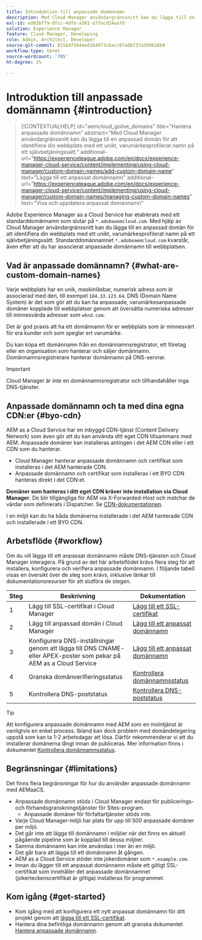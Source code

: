 ```yaml
---
title: Introduktion till anpassade domännamn
description: Med Cloud Manager användargränssnitt kan du lägga till en anpassad domän för att identifiera din webbplats med ett unikt, varumärkesprofilerat namn på ett självbetjäningssätt.
exl-id: ed03bff9-dfcc-4dfe-a501-a7facd24aa7d
solution: Experience Manager
feature: Cloud Manager, Developing
role: Admin, Architect, Developer
source-git-commit: 815bd75844ed164973c6acc07a6bf37a39d616b8
workflow-type: tm+mt
source-wordcount: '705'
ht-degree: 1%

---
```



# Introduktion till anpassade domännamn {#introduction}

>[!CONTEXTUALHELP]
>id="aemcloud_golive_domains"
>title="Hantera anpassade domännamn"
>abstract="Med Cloud Manager användargränssnitt kan du lägga till en anpassad domän för att identifiera din webbplats med ett unikt, varumärkesprofilerat namn på ett självbetjäningssätt."
>additional-url="https://experienceleague.adobe.com/en/docs/experience-manager-cloud-service/content/implementing/using-cloud-manager/custom-domain-names/add-custom-domain-name" text="Lägga till ett anpassat domännamn"
>additional-url="https://experienceleague.adobe.com/en/docs/experience-manager-cloud-service/content/implementing/using-cloud-manager/custom-domain-names/managing-custom-domain-names" text="Visa och uppdatera anpassat domännamn"

Adobe Experience Manager as a Cloud Service har etablerats med ett standarddomännamn som slutar på `*.adobeaemcloud.com`. Med hjälp av Cloud Manager användargränssnitt kan du lägga till en anpassad domän för att identifiera din webbplats med ett unikt, varumärkesprofilerat namn på ett självbetjäningssätt. Standarddomännamnet `*.adobeaemcloud.com` kvarstår, även efter att du har associerat anpassade domännamn till webbplatsen.

## Vad är anpassade domännamn? {#what-are-custom-domain-names}

Varje webbplats har en unik, maskinläsbar, numerisk adress som är associerad med den, till exempel `184.33.123.64`. DNS (Domain Name System) är det som gör att du kan ha anpassade, varumärkesanpassade domäner kopplade till webbplatser genom att översätta numeriska adresser till minnesvärda adresser som `wknd.com`.

Det är god praxis att ha ett domännamn för er webbplats som är minnesvärt för era kunder och som speglar ert varumärke.

Du kan köpa ett domännamn från en domännamnsregistrator, ett företag eller en organisation som hanterar och säljer domännamn. Domännamnsregistrerare hanterar domännamn på DNS-servrar.

>[!IMPORTANT]
>
>Cloud Manager är inte en domännamnsregistrator och tillhandahåller inga DNS-tjänster.

## Anpassade domännamn och ta med dina egna CDN:er {#byo-cdn}

AEM as a Cloud Service har en inbyggd CDN-tjänst (Content Delivery Network) som även gör att du kan använda ditt eget CDN tillsammans med AEM. Anpassade domäner kan installeras antingen i det AEM CDN eller i ett CDN som du hanterar.

* Cloud Manager hanterar anpassade domännamn och certifikat som installeras i det AEM hanterade CDN.
* Anpassade domännamn och certifikat som installeras i ett BYO CDN hanteras direkt i det CDN:et.

**Domäner som hanteras i ditt eget CDN kräver inte installation via Cloud Manager**. De blir tillgängliga för AEM via X-Forwarded-Host och matchar de värdar som definierats i Dispatcher. Se [CDN-dokumentationen](/help/implementing/dispatcher/cdn.md).

I en miljö kan du ha båda domänerna installerade i det AEM hanterade CDN och installerade i ett BYO CDN.

## Arbetsflöde {#workflow}

Om du vill lägga till ett anpassat domännamn måste DNS-tjänsten och Cloud Manager interagera. På grund av det här arbetsflödet krävs flera steg för att installera, konfigurera och verifiera anpassade domännamn. I följande tabell visas en översikt över de steg som krävs, inklusive länkar till dokumentationsresurser för att slutföra de stegen.

| Steg | Beskrivning | Dokumentation |
| --- | --- | --- |
| 1 | Lägg till SSL-certifikat i Cloud Manager | [Lägg till ett SSL-certifikat](/help/implementing/cloud-manager/managing-ssl-certifications/add-ssl-certificate.md) |
| 2 | Lägg till anpassad domän i Cloud Manager | [Lägg till ett anpassat domännamn](/help/implementing/cloud-manager/custom-domain-names/add-custom-domain-name.md) |
| 3 | Konfigurera DNS-inställningar genom att lägga till DNS CNAME- eller APEX-poster som pekar på AEM as a Cloud Service | [Lägg till ett anpassat domännamn](/help/implementing/cloud-manager/custom-domain-names/add-custom-domain-name.md) |
| 4 | Granska domänverifieringsstatus | [Kontrollera domännamnsstatus](/help/implementing/cloud-manager/custom-domain-names/check-domain-name-status.md) |
| 5 | Kontrollera DNS-poststatus | [Kontrollera DNS-poststatus](/help/implementing/cloud-manager/custom-domain-names/check-dns-record-status.md) |

>[!TIP]
>
>Att konfigurera anpassade domännamn med AEM som en molntjänst är vanligtvis en enkel process. Ibland kan dock problem med domändelegering uppstå som kan ta 1-2 arbetsdagar att lösa. Därför rekommenderar vi att du installerar domänerna långt innan de publiceras. Mer information finns i dokumentet [Kontrollera domännamnsstatus](/help/implementing/cloud-manager/custom-domain-names/check-domain-name-status.md).

## Begränsningar {#limitations}

Det finns flera begränsningar för hur du använder anpassade domännamn med AEMaaCS.

* Anpassade domännamn stöds i Cloud Manager endast för publicerings- och förhandsgranskningstjänster för Sites-program.
   * Anpassade domäner för författartjänster stöds inte.
* Varje Cloud Manager-miljö har plats för upp till 500 anpassade domäner per miljö.
* Det går inte att lägga till domännamn i miljöer när det finns en aktuell pågående pipeline som är kopplad till dessa miljöer.
* Samma domännamn kan inte användas i mer än en miljö.
* Det går bara att lägga till ett domännamn åt gången.
* AEM as a Cloud Service stöder inte jokerdomäner som `*.example.com`.
* Innan du lägger till ett anpassat domännamn måste ett giltigt SSL-certifikat som innehåller det anpassade domännamnet (jokerteckenscertifikat är giltiga) installeras för programmet.

## Kom igång {#get-started}

* Kom igång med att konfigurera ett nytt anpassat domännamn för ditt projekt genom att [lägga till ett SSL-certifikat](/help/implementing/cloud-manager/managing-ssl-certifications/add-ssl-certificate.md).
* Hantera dina befintliga domännamn genom att granska dokumentet [Hantera anpassade domännamn](/help/implementing/cloud-manager/custom-domain-names/managing-custom-domain-names.md).

